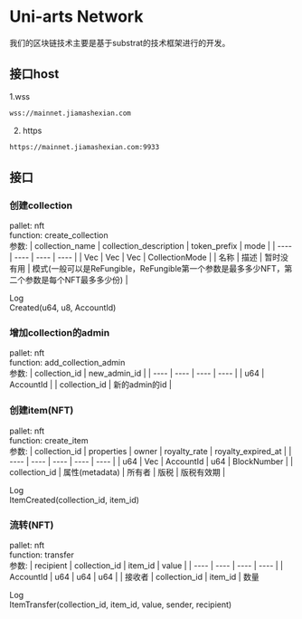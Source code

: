 # Uni-arts Network 

我们的区块链技术主要是基于substrat的技术框架进行的开发。

## 接口host

1.wss
```bash
wss://mainnet.jiamashexian.com
```
2. https
```bash
https://mainnet.jiamashexian.com:9933
```

## 接口

### 创建collection

pallet: nft  
function: create_collection  
参数:
|  collection_name   | collection_description  | token_prefix  | mode  |
|  ----  | ----  | ----  | ----  |
| Vec<U16>  | Vec<U16> | Vec<U8>  | CollectionMode |
| 名称  | 描述 | 暂时没有用  | 模式(一般可以是ReFungible，ReFungible第一个参数是最多多少NFT，第二个参数是每个NFT最多多少份) |

Log  
Created(u64, u8, AccountId)  

### 增加collection的admin

pallet: nft  
function: add_collection_admin  
参数:
|  collection_id   | new_admin_id  |
|  ----  | ----  | ----  | ----  |
| u64 | AccountId |
| collection_id  | 新的admin的id |

### 创建item(NFT)

pallet: nft  
function: create_item  
参数:
|  collection_id   | properties  |  owner   | royalty_rate  | royalty_expired_at  |
|  ----  | ----  | ----  | ----  | ----  |
| u64 | Vec<u8> | AccountId | u64 | BlockNumber |
| collection_id  | 属性(metadata) | 所有者  | 版税 | 版税有效期  |

Log  
ItemCreated(collection_id, item_id)  

### 流转(NFT)

pallet: nft  
function: transfer  
参数:
|  recipient   | collection_id  |  item_id   | value  |
|  ----  | ----  | ----  | ----  |
| AccountId | u64 | u64 | u64 |
| 接收者  | collection_id | item_id  | 数量 

Log  
ItemTransfer(collection_id, item_id, value, sender, recipient)





